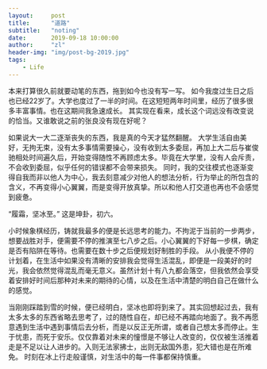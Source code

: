```yaml
---
layout:     post
title:      "道路"
subtitle:   "noting"
date:       2019-09-18 10:00:00
author:     "zl"
header-img: "img/post-bg-2019.jpg"
tags:
    - Life
---
```



本来打算很久前就要动笔的东西，拖到如今也没有写一写。
如今我度过生日之后也已经22岁了。大学也度过了一半的时间。在这短短两年时间里，经历了很多很多丰富事情。也在这期间我急速成长。
其实现在看来，成长这个词远没有改变说的恰当。又谁敢说之前的张良没有现在好呢？

如果说大一大二逐渐丧失的东西，我是真的今天才猛然翻醒。
大学生活自由美好，无拘无束，没有太多事情需要操心，没有收到太多委屈，再加上大二后与崔俊驰相处时间遍久后，开始变得随性不再顾虑太多。毕竟在大学里，没有人会斥责，不会收到委屈，似乎任何的错误都不会带来损失。
同时，我的交往模式也逐渐变得自我而非以他人为中心，我去刻意减少对他人的想法分析，行为举止的所包含的含义，不再变得小心翼翼，而是变得开放真挚。所以和他人打交道也再也不会感觉到疲惫。

“履霜，坚冰至。”
这是坤卦，初六。

小时候象棋经历，铸就我最多的便是长远思考的能力。不拘泥于当前的一步两步，想要战胜对手，便需要不停的推演至七八步之后。小心翼翼的下好每一步棋，确定是否有陷阱在等待。也需要在数十步之后便规划好制胜的手段。
从小我便不停的计划着，在生活中如果没有清晰的安排我会觉得生活混乱，即便是一段美好的时光，我会依然觉得混乱而毫无意义。虽然计划十有八九都会落空，但我依然会享受着安排好时间后那种对未来的期待的心情，以及在生活中清楚的明白自己在做什么的感觉。

当刚刚踩踏到雪的时候，便已经明白，坚冰也即将到来了。其实回想起过去，我有太多太多的东西省略去思考了，过的随性自在，却已经不再踏向地面了。我不再愿意遇到生活中遇到事情后去分析，而是以反正无所谓，或者自己想太多而停止。生于忧患，而死于安乐。仅仅靠着对未来的憧憬是不够让人改变的，仅仅被生活推着走是不足以让人进步的。入则无法家拂士，出则无敌国外患，犯大错也是在所难免。
时刻在冰上行走般谨慎，对生活中的每一件事都保持慎重。

